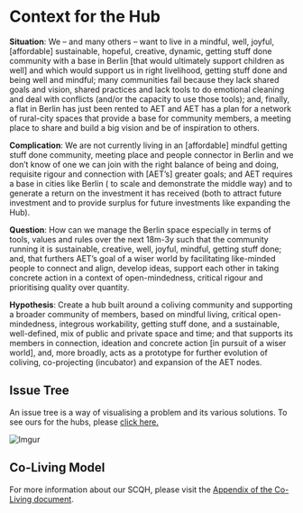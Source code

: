 # Context for the Hub

**Situation**: We – and many others – want to live in a mindful, well, joyful, [affordable] sustainable, hopeful, creative, dynamic, getting stuff done community with a base in Berlin [that would ultimately support children as well] and which would support us in right livelihood, getting stuff done and being well and mindful; many communities fail because they lack shared goals and vision, shared practices and lack tools to do emotional cleaning and deal with conflicts (and/or the capacity to use those tools); and, finally, a flat in Berlin has just been rented to AET and AET has a plan for a network of rural-city spaces that provide a base for community members, a meeting place to share and build a big vision and be of inspiration to others.

**Complication**: We are not currently living in an [affordable] mindful getting stuff done community, meeting place and people connector in Berlin and we don’t know of one we can join with the right balance of being and doing, requisite rigour and connection with [AET’s] greater goals;  and AET requires a base in cities like Berlin ( to scale and demonstrate the middle way) and to generate a return on the investment it has received (both to attract future investment and to provide surplus for future investments like expanding the Hub).

**Question**: How can we manage the Berlin space especially in terms of tools, values and rules over the next 18m-3y such that the community running it is sustainable, creative, well, joyful, mindful, getting stuff done; and, that furthers AET’s goal of a wiser world by facilitating like-minded people to connect and align, develop ideas, support each other in taking concrete action in a context of open-mindedness, critical rigour and prioritising quality over quantity. 

**Hypothesis**: Create a hub built around a coliving community and supporting a broader community of members, based on mindful living, critical open-mindedness, integrous workability, getting stuff done, and a sustainable, well-defined, mix of public and private space and time; and that supports its members in connection, ideation and concrete action [in pursuit of a wiser world], and, more broadly, acts as a prototype for further evolution of coliving, co-projecting (incubator) and expansion of the AET nodes.  

## Issue Tree

An issue tree is a way of visualising a problem and its various solutions. To see ours for the hubs, please [click here.](https://coggle.it/diagram/W4PCA-GhIkjCf_Tx/t/coliving-what-is-the-ownership-at-least-y-time-there-tbd)

![Imgur](https://i.imgur.com/QmpUhgF.png)

## Co-Living Model

For more information about our SCQH, please visit the [Appendix of the Co-Living document](https://tao.artearthtech.com/coliving/#appendix-scqh).